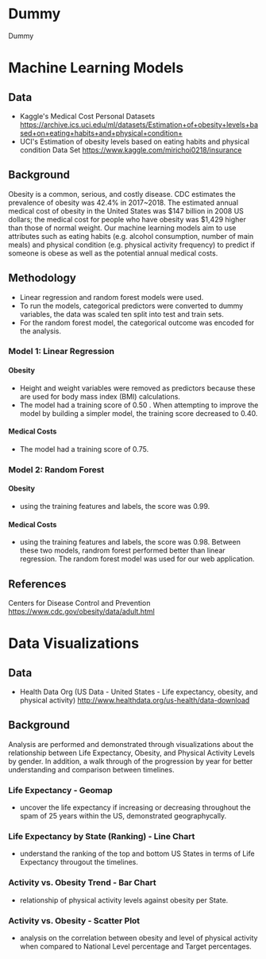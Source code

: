 # Dummy
Dummy


# Machine Learning Models
## Data 
- Kaggle's Medical Cost Personal Datasets
https://archive.ics.uci.edu/ml/datasets/Estimation+of+obesity+levels+based+on+eating+habits+and+physical+condition+
- UCI's Estimation of obesity levels based on eating habits and physical condition Data Set
https://www.kaggle.com/mirichoi0218/insurance
## Background
Obesity is a common, serious, and costly disease. CDC estimates the prevalence of obesity was 42.4% in 2017~2018. The estimated annual medical cost of obesity in the United States was $147 billion in 2008 US dollars; the medical cost for people who have obesity was $1,429 higher than those of normal weight.
Our machine learning models aim to use attributes such as eating habits (e.g. alcohol consumption, number of main meals) and physical condition (e.g. physical activity frequency) to predict if someone is obese as well as the potential annual medical costs. 
## Methodology
- Linear regression and random forest models were used.
- To run the models, categorical predictors were converted to dummy variables, the data was scaled ten split into test and train sets. 
- For the random forest model, the categorical outcome was encoded for the analysis.
### Model 1: Linear Regression
#### Obesity 
- Height and weight variables were removed as predictors because these are used for body mass index (BMI) calculations.
- The model had a training score of 0.50 . When attempting to improve the model by building a simpler model, the training score decreased to 0.40. 
#### Medical Costs
- The model had a training score of 0.75.
### Model 2: Random Forest
#### Obesity
- using the training features and labels, the score was 0.99. 
#### Medical Costs
- using the training features and labels, the score was 0.98. 
Between these two models, randrom forest performed better than linear regression. The random forest model was used for our web application.
## References
Centers for Disease Control and Prevention https://www.cdc.gov/obesity/data/adult.html 

# Data Visualizations
## Data
- Health Data Org (US Data - United States - Life expectancy, obesity, and physical activity)
http://www.healthdata.org/us-health/data-download
## Background
Analysis are performed and demonstrated through visualizations about the relationship between Life Expectancy, Obesity, and Physical Activity Levels by gender. 
In addition, a walk through of the progression by year for better understanding and comparison between timelines. 
### Life Expectancy - Geomap
- uncover the life expectancy if increasing or decreasing throughout the spam of 25 years within the US, demonstrated geographycally.
### Life Expectancy by State (Ranking) - Line Chart
- understand the ranking of the top and bottom US States in terms of Life Expectancy througout the timelines.
### Activity vs. Obesity Trend - Bar Chart
- relationship of physical activity levels against obesity per State.
### Activity vs. Obesity - Scatter Plot
- analysis on the correlation between obesity and level of physical activity when compared to National Level percentage and Target percentages.
